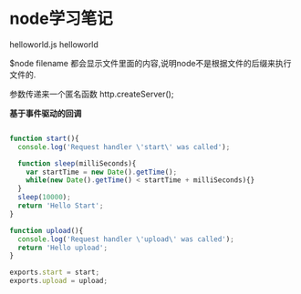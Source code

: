 # node学习笔记

helloworld.js helloworld

$node filename 都会显示文件里面的内容,说明node不是根据文件的后缀来执行文件的.

参数传递来一个匿名函数
http.createServer();

**基于事件驱动的回调**

``` javascript

function start(){
  console.log('Request handler \'start\' was called');

  function sleep(milliSeconds){
    var startTime = new Date().getTime();
    while(new Date().getTime() < startTime + milliSeconds){}
  }
  sleep(10000);
  return 'Hello Start';
}

function upload(){
  console.log('Request handler \'upload\' was called');
  return 'Hello upload';
}

exports.start = start;
exports.upload = upload;

```

